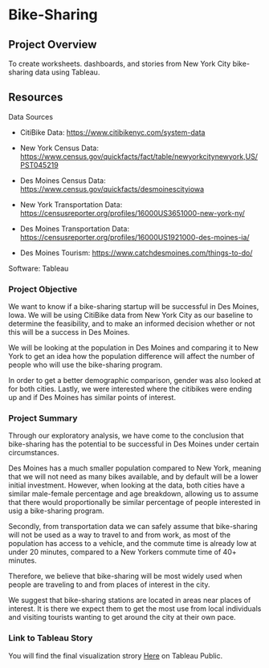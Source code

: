 # Bike-Sharing

## Project Overview
To create worksheets. dashboards, and stories from New York City bike-sharing data using Tableau.

## Resources
Data Sources <br>
- CitiBike Data: https://www.citibikenyc.com/system-data

- New York Census Data: https://www.census.gov/quickfacts/fact/table/newyorkcitynewyork,US/PST045219

- Des Moines Census Data: https://www.census.gov/quickfacts/desmoinescityiowa

- New York Transportation Data: https://censusreporter.org/profiles/16000US3651000-new-york-ny/

- Des Moines Transportation Data: https://censusreporter.org/profiles/16000US1921000-des-moines-ia/

- Des Moines Tourism: https://www.catchdesmoines.com/things-to-do/

Software: Tableau

### Project Objective
We want to know if a bike-sharing startup will be successful in Des Moines, Iowa. 
We will be using CitiBike data from New York City as our baseline to determine the feasibility, and to make an informed decision whether or not this will be a success in Des Moines. 

We will be looking at the population in Des Moines and comparing it to New York to get an idea how the population difference will affect the number of people who will use the bike-sharing program.

In order to get a better demographic comparison, gender was also looked at for both cities. Lastly, we were interested where the citibikes were ending up and if Des Moines has similar points of interest. 

### Project Summary
Through our exploratory analysis, we have come to the conclusion that bike-sharing has the potential to be successful in Des Moines under certain circumstances.

Des Moines has a much smaller population compared to New York, meaning that we will not need as many bikes available, and by default will be a lower initial investment. However, when looking at the data,  both cities have a similar male-female percentage and age breakdown, allowing us to assume that there would proportionally be similar percentage of people interested in usig a bike-sharing program. 

 Secondly, from transportation data we can safely assume that bike-sharing will not be used as a way to travel to and from work, as most of the population has access to a vehicle, and the commute time is already low at under 20 minutes, compared to a New Yorkers commute time of 40+ minutes. 

Therefore, we believe that bike-sharing will be most widely used when people are traveling to and from places of interest in the city. 

We suggest that bike-sharing stations are located in areas near places of interest. It is there we expect them to get the most use from local individuals and visiting tourists wanting to get around the city at their own pace. 

### Link to Tableau Story
You will find the final visualization strory [Here](https://public.tableau.com/profile/hillary.krumbholz#!/vizhome/Bike-SharinginDesMoines/Bike-SharinginDesMoines?publish=yes) on Tableau Public.
